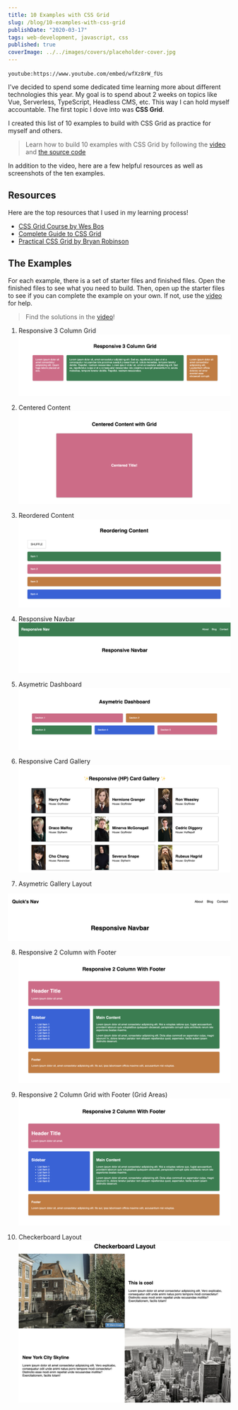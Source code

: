```yaml
---
title: 10 Examples with CSS Grid
slug: /blog/10-examples-with-css-grid
publishDate: "2020-03-17"
tags: web-development, javascript, css
published: true
coverImage: ../../images/covers/placeholder-cover.jpg
---
```


`youtube:https://www.youtube.com/embed/wfXz8rW_fUs`

I've decided to spend some dedicated time learning more about different technologies this year. My goal is to spend about 2 weeks on topics like Vue, Serverless, TypeScript, Headless CMS, etc. This way I can hold myself accountable. The first topic I dove into was **CSS Grid**.

I created this list of 10 examples to build with CSS Grid as practice for myself and others.

> Learn how to build 10 examples with CSS Grid by following the [video](https://youtu.be/wfXz8rW_fUs) and [the source code](https://github.com/jamesqquick/Getting-Started-with-CSS-Grid-by-Example)

In addition to the video, here are a few helpful resources as well as screenshots of the ten examples.

## Resources

Here are the top resources that I used in my learning process!

- [CSS Grid Course by Wes Bos](https://CSSGrid.io/friend/QUICK)
- [Complete Guide to CSS Grid](https://css-tricks.com/snippets/css/complete-guide-grid/)
- [Practical CSS Grid by Bryan Robinson](https://www.udemy.com/course/practical-css-grid/)

## The Examples

For each example, there is a set of starter files and finished files. Open the finished files to see what you need to build. Then, open up the starter files to see if you can complete the example on your own. If not, use the [video](https://youtu.be/wfXz8rW_fUs) for help.

> Find the solutions in the [video](https://youtu.be/wfXz8rW_fUs)!

1. Responsive 3 Column Grid
   ![Example 1](https://github.com/jamesqquick/Getting-Started-with-CSS-Grid-by-Example/raw/master/media/1.png)

2. Centered Content
   ![Example 2](https://github.com/jamesqquick/Getting-Started-with-CSS-Grid-by-Example/raw/master/media/2.png)

3. Reordered Content
   ![Example 3](https://github.com/jamesqquick/Getting-Started-with-CSS-Grid-by-Example/raw/master/media/3.png)

4. Responsive Navbar
   ![Example 4](https://github.com/jamesqquick/Getting-Started-with-CSS-Grid-by-Example/raw/master/media/4.png)

5. Asymetric Dashboard
   ![Example 5](https://github.com/jamesqquick/Getting-Started-with-CSS-Grid-by-Example/raw/master/media/5.png)

6. Responsive Card Gallery
   ![Example 6](https://github.com/jamesqquick/Getting-Started-with-CSS-Grid-by-Example/raw/master/media/7.png)

7. Asymetric Gallery Layout

![Example 7](https://github.com/jamesqquick/Getting-Started-with-CSS-Grid-by-Example/raw/master/media/6.png)

8. Responsive 2 Column with Footer
   ![Example 8](https://github.com/jamesqquick/Getting-Started-with-CSS-Grid-by-Example/raw/master/media/8.png)

9. Responsive 2 Column Grid with Footer (Grid Areas)
   ![Example 9](https://github.com/jamesqquick/Getting-Started-with-CSS-Grid-by-Example/raw/master/media/8.png)

10. Checkerboard Layout
    ![Example 10](https://github.com/jamesqquick/Getting-Started-with-CSS-Grid-by-Example/raw/master/media/10.png)
